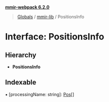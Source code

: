 **[mmir-webpack 6.2.0](../README.md)**

> [Globals](../README.md) / [mmir-lib](../modules/mmir_lib.md) / PositionsInfo

# Interface: PositionsInfo

## Hierarchy

* **PositionsInfo**

## Indexable

▪ [processingName: string]: [Pos](mmir_lib.pos.md)[]
